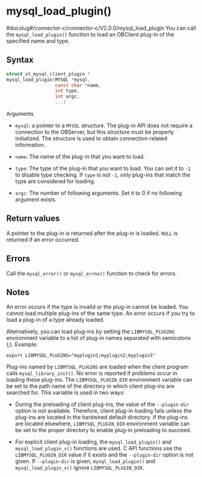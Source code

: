 mysql_load_plugin()
========================================
#docslug#/connector-c/connector-c/V2.0.0/mysql_load_plugin
You can call the `mysql_load_plugin()` function to load an OBClient plug-in of the specified name and type.

Syntax
---------------------------

```c
struct st_mysql_client_plugin *
mysql_load_plugin(MYSQL *mysql,
                  const char *name,
                  int type,
                  int argc,
                  ...)
```



Arguments

* `mysql`: a pointer to a `MYSQL` structure. The plug-in API does not require a connection to the OBServer, but this structure must be properly initialized. The structure is used to obtain connection-related information.



* `name`: The name of the plug-in that you want to load.



* `type`: The type of the plug-in that you want to load. You can set it to `-1` to disable type checking. If `type` is not `-1`, only plug-ins that match the type are considered for loading.



* `argc`: The number of following arguments. Set it to 0 if no following argument exists.






Return values
----------------------------------

A pointer to the plug-in is returned after the plug-in is loaded. `NULL` is returned if an error occurred.

Errors
---------------------------

Call the `mysql_error()` or `mysql_errno()` function to check for errors.

Notes
--------------------------

An error occurs if the type is invalid or the plug-in cannot be loaded. You cannot load multiple plug-ins of the same type. An error occurs if you try to load a plug-in of a type already loaded.

Alternatively, you can load plug-ins by setting the `LIBMYSQL_PLUGINS` environment variable to a list of plug-in names separated with semicolons (;). Example:

```unknow
export LIBMYSQL_PLUGINS="myplugin1;myplugin2;myplugin3"
```



Plug-ins named by `LIBMYSQL_PLUGINS` are loaded when the client program calls `mysql_library_init()`. No error is reported if problems occur in loading these plug-ins. The `LIBMYSQL_PLUGIN_DIR` environment variable can be set to the path name of the directory in which client plug-ins are searched for. This variable is used in two ways:

* During the preloading of client plug-ins, the value of the `--plugin-dir` option is not available. Therefore, client plug-in loading fails unless the plug-ins are located in the hardwired default directory. If the plug-ins are located elsewhere, `LIBMYSQL_PLUGIN_DIR` environment variable can be set to the proper directory to enable plug-in preloading to succeed.






<!-- -->

* For explicit client plug-in loading, the `mysql_load_plugin()` and `mysql_load_plugin_v()` functions are used. C API functions use the `LIBMYSQL_PLUGIN_DIR` value if it exists and the `--plugin-dir` option is not given. If `--plugin-dir` is given, `mysql_load_plugin()` and `mysql_load_plugin_v()` ignore `LIBMYSQL_PLUGIN_DIR`.
